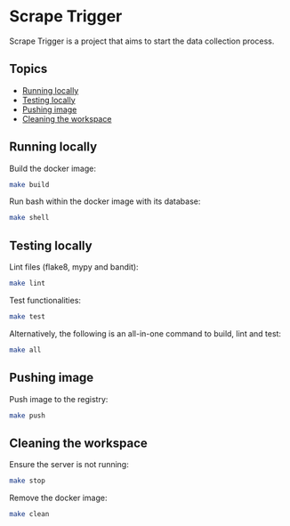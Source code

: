 # Scrape Trigger

Scrape Trigger is a project that aims to start the data collection process.

## Topics

* [Running locally](#running-locally)
* [Testing locally](#testing-locally)
* [Pushing image](#pushing-image)
* [Cleaning the workspace](#cleaning-the-workspace)

## Running locally

Build the docker image:

```sh
make build
```

Run bash within the docker image with its database:

```sh
make shell
```

## Testing locally

Lint files (flake8, mypy and bandit):

```sh
make lint
```

Test functionalities:

```sh
make test
```

Alternatively, the following is an all-in-one command to build, lint and test:

```sh
make all
```

## Pushing image

Push image to the registry:

```sh
make push
```

## Cleaning the workspace

Ensure the server is not running:

```sh
make stop
```

Remove the docker image:

```sh
make clean
```
